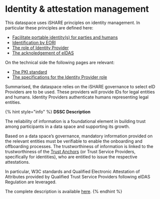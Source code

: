 # Identity & attestation management

This dataspace uses iSHARE principles on identity management. In particular these principles are defined here:

* [Facilitate portable identity(s) for parties and humans](https://framework.ishare.eu/is/facilitate-portable-identity-s-for-parties-and-hum)
* [Identification by EORI](https://framework.ishare.eu/is/identification-by-eori)
* [The role of Identity Provider](https://framework.ishare.eu/is/functional-requirements-per-role#Functionalrequirementsperrole-IdentityProvider)
* [The acknoledgement of eIDAS](https://framework.ishare.eu/is/regulation-on-electronic-identification-and-trust-)

On the technical side the following pages are relevant:

* [The PKI standard](https://dev.ishare.eu/reference/standards.html#pki)
* [The specifications for the Identity Provider role](https://dev.ishare.eu/identity-provider/authorize.html)

Summarised, the dataspace relies on the iSHARE governance to select eID Providers are to be used. These providers will provide IDs for legal entities and humans. Identity Providers authenticate humans representing legal entities.

{% hint style="info" %}
**DSSC Description**

The reliability of information is a foundational element in building trust among participants in a data space and supporting its growth.

Based on a data space’s governance, mandatory information provided on the relevant entities must be verifiable to enable the onboarding and offboarding processes. The trustworthiness of information is linked to the trustworthiness of the [Trust Anchors](https://dssc.eu/space/BVE/357075461/Trust+Framework#Trust-Anchors) (or Trust Service Providers, specifically for identities), who are entitled to issue the respective attestations.

In particular, W3C standards and Qualified Electronic Attestation of Attributes provided by Qualified Trust Service Providers following eIDAS Regulation are leveraged.

The complete description is available [here](https://dssc.eu/space/BVE/357075352/Identity+and+Attestation+Management).
{% endhint %}
